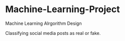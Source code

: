 # Machine-Learning-Project
Machine Learning Alrgorithm Design 

Classifying social media posts as real or fake. 
